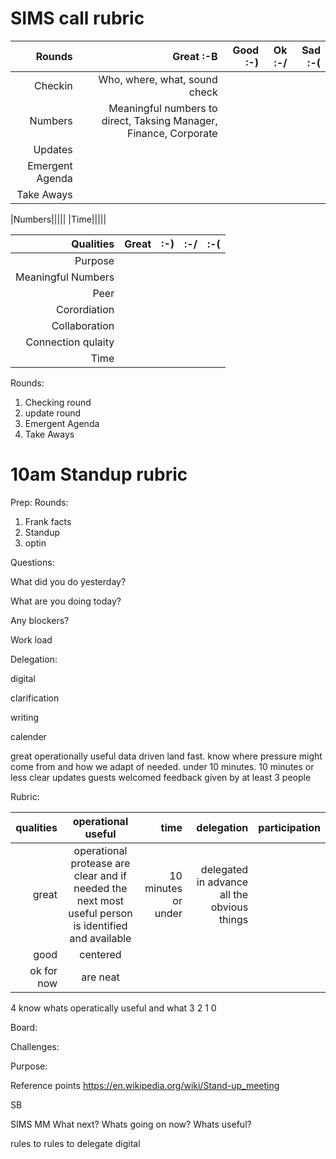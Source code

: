 # SIMS call rubric

|Rounds|Great :-B|Good :-)|Ok :-/|Sad :-(|
|-----:|-----:|-----:|-----:|-----:|
|Checkin|Who, where, what, sound check||||
|Numbers|Meaningful numbers to direct, Taksing Manager, Finance, Corporate||||
|Updates|||||
|Emergent Agenda|||||
|Take Aways|||||


|Numbers|||||
|Time|||||



|Qualities|Great|:-)|:-/|:-(|
|-----:|-----:|-----:|-----:|-----:|
|Purpose|||||
|Meaningful Numbers|||||
|Peer|||||
|Corordiation|||||
|Collaboration|||||
|Connection qulaity|||||
|Time|||||


Rounds:
  1) Checking round
  2) update round
  3) Emergent Agenda
  3) Take Aways

# 10am Standup rubric
Prep:
Rounds:
  1) Frank facts
  2) Standup
  3) optin 
  
Questions:
  
  What did you do yesterday?
  
  What are you doing today?
  
  Any blockers?
  
  Work load
  
Delegation:
   
   digital
   
   clarification
   
   writing
   
   calender

great
   operationally useful
   data  driven land fast. know where pressure might come from and how we adapt of needed. under 10 minutes. 
   10 minutes or less
   clear updates
   guests welcomed
   feedback given by at least 3 people

Rubric: 

| qualities | operational useful  |time  | delegation|participation|
| -----------: |:-------------:| -----: |-----:| -----:|
| great| operational protease are clear and if needed the next most useful person is identified and available | 10 minutes or under |delegated in advance all the obvious things||
| good | centered      ||||
| ok for now | are neat      ||||

   4 know whats operatically useful and what 
   3
   2
   1
   0 
   
Board:

Challenges:

Purpose:

Reference points
https://en.wikipedia.org/wiki/Stand-up_meeting


SB

SIMS
MM 
What next?
Whats going on now?
Whats useful?

rules to rules to delegate digital

